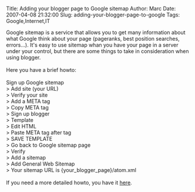 Title: Adding your blogger page to Google sitemap
Author: Marc
Date: 2007-04-08 21:32:00
Slug: adding-your-blogger-page-to-google
Tags: Google,Internet,IT

Google sitemap is a service that allows you to get many information about what Google think about your page (pageranks, best position searches, errors...). It's easy to use sitemap whan you have your page in a server under your control, but there are some things to take in consideration when using blogger.<br/><br/>Here you have a brief howto:<br/><br/>Sign up Google sitemap<br/>> Add site (your URL)<br/>> Verify your site<br/>> Add a META tag<br/>> Copy META tag<br/>> Sign up blogger<br/>> Template<br/>> Edit HTML<br/>> Paste META tag after <head> tag<br/>> SAVE TEMPLATE<br/>> Go back to Google sitemap page<br/>> Verify<br/>> Add a sitemap<br/>> Add General Web Sitemap<br/>> Your sitemap URL is {your_blogger_page}/atom.xml<br/><br/>If you need a more detailed howto, you have it [here](http://blogs.cyberciti.biz/hm/index.php/2006/04/28/adding-google-sitemap-to-bloggercom-blog-account/).
